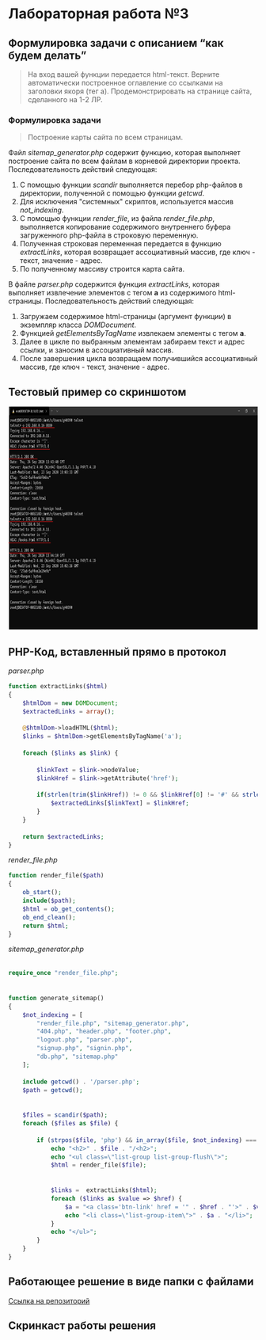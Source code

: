 # Лабораторная работа №3

## Формулировка задачи с описанием “как будем делать”

> На вход вашей функции передается html-текст. Верните автоматически построенное оглавление со ссылками на заголовки якоря (тег a). Продемонстрировать на странице сайта, сделанного  на 1-2 ЛР.

### Формулировка задачи

> Построение карты сайта по всем страницам.

Файл *sitemap_generator.php* содержит функцию, которая выполняет построение сайта по всем файлам в корневой директории проекта. Последовательность действий следующая:

1. С помощью функции *scandir* выполняется перебор php-файлов в директории, полученной с помощью функции *getcwd*.
2. Для исключения "системных" скриптов, используется массив *not_indexing*.
3. С помощью функции *render_file*, из файла *render_file.php*, выполняется копирование содержимого внутреннего буфера загруженного php-файла в строковую переменную.
4. Полученная строковая переменная передается в функцию *extractLinks*, которая возвращает ассоциативный массив, где ключ - текст, значение - адрес.
5. По полученному массиву строится карта сайта.

В файле *parser.php* содержится функция *extractLinks*, которая выполняет извлечение элементов с тегом **а** из содержимого html-страницы. Последовательность действий следующая:

1. Загружаем содержимое html-страницы (аргумент функции) в экземпляр класса *DOMDocument*.
2. Функцией *getElementsByTagName* извлекаем элементы с тегом **а**.
3. Далее в цикле по выбранным элементам забираем текст и адрес ссылки, и заносим в ассоциативный массив.
4. После завершения цикла возвращаем получившийся ассоциативный массив, где ключ - текст, значение - адрес.

## Тестовый пример со скриншотом

<img  src = "img/telnet_head_1.png" width="800" height="450">

## PHP-Код, вставленный прямо в протокол

*parser.php*

```php
function extractLinks($html)
{
    $htmlDom = new DOMDocument;
    $extractedLinks = array();

    @$htmlDom->loadHTML($html);
    $links = $htmlDom->getElementsByTagName('a');

    foreach ($links as $link) {

        $linkText = $link->nodeValue;
        $linkHref = $link->getAttribute('href');

        if(strlen(trim($linkHref)) != 0 && $linkHref[0] != '#' && strlen(trim($linkText)) != 0) {
            $extractedLinks[$linkText] = $linkHref;
        }        
    }

    return $extractedLinks;
}

```

*render_file.php*

```php
function render_file($path)
{
    ob_start();
    include($path);
    $html = ob_get_contents();
    ob_end_clean();
    return $html;
}

```

*sitemap_generator.php*

```php

require_once "render_file.php";


function generate_sitemap()
{
    $not_indexing = [
        "render_file.php", "sitemap_generator.php",
        "404.php", "header.php", "footer.php",
        "logout.php", "parser.php",
        "signup.php", "signin.php",
        "db.php", "sitemap.php"
    ];

    include getcwd() . '/parser.php';
    $path = getcwd();


    $files = scandir($path);
    foreach ($files as $file) {

        if (strpos($file, 'php') && in_array($file, $not_indexing) === false) {
            echo "<h2>" . $file . "/<h2>";
            echo "<ul class=\"list-group list-group-flush\">";
            $html = render_file($file);


            $links =  extractLinks($html);
            foreach ($links as $value => $href) {
                $a = "<a class='btn-link' href = '" . $href . "'>" . $value . "</a>";
                echo "<li class=\"list-group-item\">" . $a . "</li>";
            }
            echo "</ul>";
        }
    }
}

```
## Работающее решение в виде папки с файлами

[Ссылка на репозиторий](https://github.com/book-e-shop/book-e-shop)

## Скринкаст работы решения

<!-- <video autoplay muted  loop width="800" height="450" src = "videos/lab2/1.mp4"></video>
